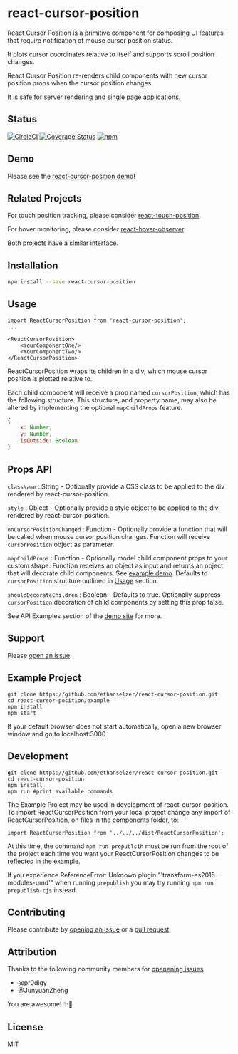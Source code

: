 # react-cursor-position

React Cursor Position is a primitive component for composing UI features that require notification of
mouse cursor position status.

It plots cursor coordinates relative to itself and supports scroll position changes.

React Cursor Position re-renders child components with new cursor position props when the cursor position changes.

It is safe for server rendering and single page applications.

## Status

[![CircleCI](https://img.shields.io/circleci/project/github/ethanselzer/react-cursor-position.svg)](https://circleci.com/gh/ethanselzer/react-cursor-position)
[![Coverage Status](https://coveralls.io/repos/github/ethanselzer/react-cursor-position/badge.svg?branch=master)](https://coveralls.io/github/ethanselzer/react-cursor-position?branch=master)
[![npm](https://img.shields.io/npm/v/react-cursor-position.svg)](https://www.npmjs.com/package/react-cursor-position)

## Demo

Please see the [react-cursor-position demo](https://ethanselzer.github.io/react-cursor-position)!

## Related Projects

For touch position tracking, please consider [react-touch-position](https://www.npmjs.com/package/react-touch-position).

For hover monitoring, please consider [react-hover-observer](https://www.npmjs.com/package/react-hover-observer).

Both projects have a similar interface.

## Installation

```sh
npm install --save react-cursor-position
```

## Usage

```JSX
import ReactCursorPosition from 'react-cursor-position';
...

<ReactCursorPosition>
    <YourComponentOne/>
    <YourComponentTwo/>
</ReactCursorPosition>
```
ReactCursorPosition wraps its children in a div, which mouse cursor position
is plotted relative to.

Each child component will receive a prop named `cursorPosition`, which has the following structure.
This structure, and property name, may also be altered by implementing the optional `mapChildProps` feature.

```JavaScript
{
    x: Number,
    y: Number,
    isOutside: Boolean
}
```

## Props API

`className` : String - Optionally provide a CSS class to be applied to the div rendered by react-cursor-position.

`style` : Object - Optionally provide a style object to be applied to the div rendered by react-cursor-position.

`onCursorPositionChanged` : Function - Optionally provide a function that will be called when mouse cursor position changes.
Function will receive `cursorPosition` object as parameter.

`mapChildProps` : Function - Optionally model child component props to your custom shape. Function receives an
object as input and returns an object that will decorate child components.
See [example demo](https://ethanselzer.github.io/react-cursor-position/#/map-child-props).
Defaults to `cursorPosition` structure outlined in [Usage](#usage) section.

`shouldDecorateChildren` : Boolean - Defaults to true. Optionally suppress `cursorPosition` decoration of child components by
setting this prop false.

See API Examples section of the [demo site](https://ethanselzer.github.io/react-cursor-position/#/) for more.

## Support

Please [open an issue](https://github.com/ethanselzer/react-cursor-position/issues).

## Example Project

```ssh
git clone https://github.com/ethanselzer/react-cursor-position.git
cd react-cursor-position/example
npm install
npm start
```

If your default browser does not start automatically, open a new browser window and go to localhost:3000

## Development

```ssh
git clone https://github.com/ethanselzer/react-cursor-position.git
cd react-cursor-position
npm install
npm run #print available commands
```
The Example Project may be used in development of react-cursor-position. To import ReactCursorPosition
from your local project change any import of ReactCursorPosition, on files in the components folder, to:

`import ReactCursorPosition from '../../../dist/ReactCursorPosition';`

At this time, the command `npm run prepublsih` must be run from the root of the project each time you want
your ReactCursorPosition changes to be reflected in the example.

If you experience ReferenceError: Unknown plugin "'transform-es2015-modules-umd'" when running
`prepublish` you may try running `npm run prepublish-cjs` instead.


## Contributing

Please contribute by [opening an issue](https://github.com/ethanselzer/react-cursor-position/issues)
or a [pull request](https://github.com/ethanselzer/react-cursor-position/compare/).

## Attribution

Thanks to the following community members for
[openening issues](https://github.com/ethanselzer/react-cursor-position/issues?q=is%3Aissue+is%3Aclosed)
* @pr0digy
* @JunyuanZheng

You are awesome! ✨💫

## License

MIT
